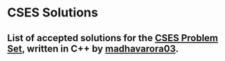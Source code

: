 # CSES Solutions

## List of accepted solutions for the [CSES Problem Set](https://cses.fi/problemset/), written in C++ by [madhavarora03](https://cses.fi/user/202085).
